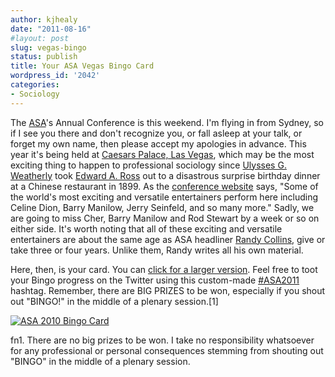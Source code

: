 ```yaml
---
author: kjhealy
date: "2011-08-16"
#layout: post
slug: vegas-bingo
status: publish
title: Your ASA Vegas Bingo Card
wordpress_id: '2042'
categories:
- Sociology
---
```


The [ASA](http://asanet.org/)'s Annual Conference is this weekend. I'm flying in from Sydney, so if I see you there and don't recognize you, or fall asleep at your talk, or forget my own name, then please accept my apologies in advance. This year it's being held at [Caesars Palace, Las Vegas](http://www.caesarspalace.com/), which may be the most exciting thing to happen to professional sociology since [Ulysses G. Weatherly](http://www2.asanet.org/governance/weatherly.html) took [Edward A. Ross](http://en.wikipedia.org/wiki/Edward_A._Ross%20) out to a disastrous surprise birthday dinner at a Chinese restaurant in 1899. As the [conference website](http://asanet.org/AM2011/index.cfm) says, "Some of the world's most exciting and versatile entertainers perform here including Celine Dion, Barry Manilow, Jerry Seinfeld, and so many more." Sadly, we are going to miss Cher, Barry Manilow and Rod Stewart by a week or so on either side. It's worth noting that all of these exciting and versatile entertainers are about the same age as ASA headliner [Randy Collins](http://sociology.sas.upenn.edu/r_collins), give or take three or four years. Unlike them, Randy writes all his own material.

Here, then, is your card. You can [click for a larger version](https://kieranhealy.org/files/misc/asabingo2011.png). Feel free to toot your Bingo progress on the Twitter using this custom-made [\#ASA2011](https://twitter.com/#!/search/realtime/#ASA2011) hashtag. Remember, there are BIG PRIZES to be won, especially if you shout out "BINGO!" in the middle of a plenary session.[1]

[![ASA 2010 Bingo Card](https://kieranhealy.org/files/misc/asabingo2011-sm.png)](https://kieranhealy.org/files/misc/asabingo2011.png)

fn1. There are no big prizes to be won. I take no responsibility whatsoever for any professional or personal consequences stemming from shouting out "BINGO" in the middle of a plenary session.
